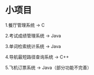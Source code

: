# 小项目
1.餐厅管理系统  -> C

2.考试成绩管理系统 -> Java

3.单词检索统计系统 -> Java

4.导航最短路径查询系统 -> C++

5.飞机订票系统 -> Java（部分功能不完善）